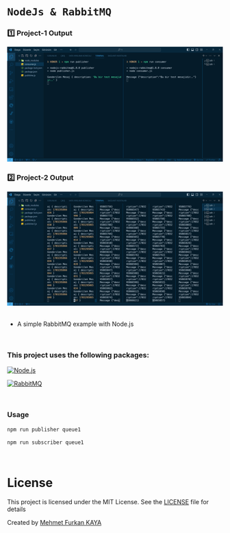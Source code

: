 # `NodeJs & RabbitMQ`

### 1️⃣ Project-1 Output

<div align="center">
    <img src="./images/output1.png" alt="RabbitMQ">
</div>

### 2️⃣ Project-2 Output

<div align="center">
    <img src="./images/output2.png" alt="RabbitMQ">
</div>

<br>

- A simple RabbitMQ example with Node.js

<br>

### This project uses the following packages:

[![Node.js](https://img.shields.io/badge/node.js-20.9-000?style=for-the-badge&logo=node.js&logoColor=white&color=339933)](https://nodejs.org/)

[![RabbitMQ](https://img.shields.io/badge/RabbitMQ-3.8-000?style=for-the-badge&logo=RabbitMQ&logoColor=white&color=FF6600)](https://www.rabbitmq.com/)

<br>

### Usage

```bsh
npm run publisher queue1
```

```bsh
npm run subscriber queue1
```

<br>

# License

This project is licensed under the MIT License. See the [LICENSE](LICENSE) file for details

Created by [Mehmet Furkan KAYA](https://www.linkedin.com/in/mehmet-furkan-kaya/)

